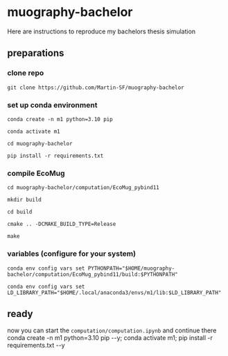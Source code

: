 # muography-bachelor

Here are instructions to reproduce my bachelors thesis simulation

## preparations

### clone repo

`git clone https://github.com/Martin-SF/muography-bachelor`

### set up conda environment
`conda create -n m1 python=3.10 pip`

`conda activate m1`

`cd muography-bachelor`

`pip install -r requirements.txt`


### compile EcoMug
`cd muography-bachelor/computation/EcoMug_pybind11`

`mkdir build`

`cd build`

`cmake .. -DCMAKE_BUILD_TYPE=Release`

`make`

### variables (configure for your system)
`conda env config vars set PYTHONPATH="$HOME/muography-bachelor/computation/EcoMug_pybind11/build:$PYTHONPATH"`

`conda env config vars set LD_LIBRARY_PATH="$HOME/.local/anaconda3/envs/m1/lib:$LD_LIBRARY_PATH"`

## ready

now you can start the `computation/computation.ipynb` and continue there 
conda create -n m1 python=3.10 pip --y; conda activate m1; pip install -r requirements.txt --y